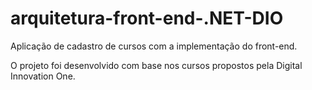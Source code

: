 # arquitetura-front-end-.NET-DIO

Aplicação de cadastro de cursos com a implementação do front-end.

O projeto foi desenvolvido com base nos cursos propostos pela Digital Innovation One.
